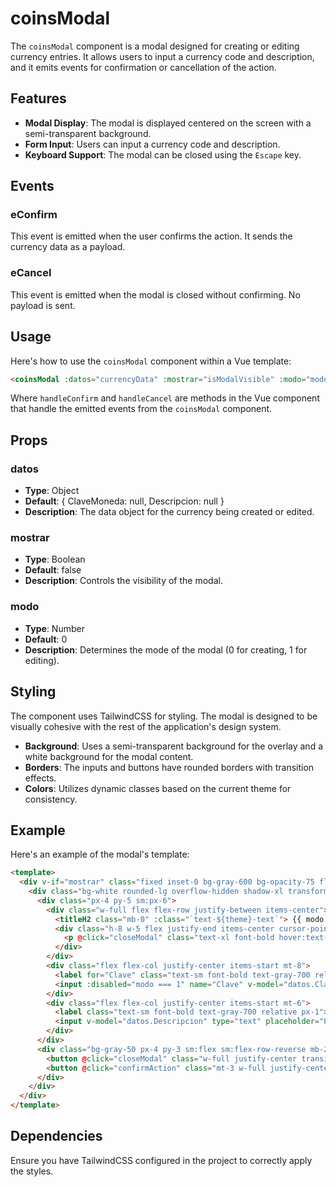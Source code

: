 
# coinsModal

The `coinsModal` component is a modal designed for creating or editing currency entries. It allows users to input a currency code and description, and it emits events for confirmation or cancellation of the action.

## Features

- **Modal Display**: The modal is displayed centered on the screen with a semi-transparent background.
- **Form Input**: Users can input a currency code and description.
- **Keyboard Support**: The modal can be closed using the `Escape` key.

## Events

### eConfirm

This event is emitted when the user confirms the action. It sends the currency data as a payload.

### eCancel

This event is emitted when the modal is closed without confirming. No payload is sent.

## Usage

Here's how to use the `coinsModal` component within a Vue template:

```html
<coinsModal :datos="currencyData" :mostrar="isModalVisible" :modo="mode" @eConfirm="handleConfirm" @eCancel="handleCancel"></coinsModal>
```

Where `handleConfirm` and `handleCancel` are methods in the Vue component that handle the emitted events from the `coinsModal` component.

## Props

### datos

- **Type**: Object
- **Default**: { ClaveMoneda: null, Descripcion: null }
- **Description**: The data object for the currency being created or edited.

### mostrar

- **Type**: Boolean
- **Default**: false
- **Description**: Controls the visibility of the modal.

### modo

- **Type**: Number
- **Default**: 0
- **Description**: Determines the mode of the modal (0 for creating, 1 for editing).

## Styling

The component uses TailwindCSS for styling. The modal is designed to be visually cohesive with the rest of the application's design system.

- **Background**: Uses a semi-transparent background for the overlay and a white background for the modal content.
- **Borders**: The inputs and buttons have rounded borders with transition effects.
- **Colors**: Utilizes dynamic classes based on the current theme for consistency.

## Example

Here's an example of the modal's template:

```html
<template>
  <div v-if="mostrar" class="fixed inset-0 bg-gray-600 bg-opacity-75 flex items-center justify-center z-10" @keydown.escape="closeModal">
    <div class="bg-white rounded-lg overflow-hidden shadow-xl transform transition-all max-w-lg w-full">
      <div class="px-4 py-5 sm:px-6">
        <div class="w-full flex flex-row justify-between items-center">
          <titleH2 class="mb-0" :class="`text-${theme}-text`"> {{ modo === 0 ? 'Nueva' : 'Editar' }} moneda </titleH2>
          <div class="h-8 w-5 flex justify-end items-center cursor-pointer">
            <p @click="closeModal" class="text-xl font-bold hover:text-2xl text-gray-600 hover:text-black transition-all duration-200"> X </p>
          </div>
        </div>
        <div class="flex flex-col justify-center items-start mt-8">
          <label for="Clave" class="text-sm font-bold text-gray-700 relative px-1">Clave Moneda:</label>
          <input :disabled="modo === 1" name="Clave" v-model="datos.ClaveMoneda" type="text" placeholder="MXN" class="mt-1 block w-full text-sm border-2 border-gray-400 transition-all duration-300 focus:border-gray-800 box-border p-2 outline-none" :class="{ [`bg-${theme}-disabled`]: modo === 1, 'bg-white': modo !== 1 }">
        </div>
        <div class="flex flex-col justify-center items-start mt-6">
          <label class="text-sm font-bold text-gray-700 relative px-1">Descripción</label>
          <input v-model="datos.Descripcion" type="text" placeholder="Peso Mexicano" class="mt-1 block w-full text-sm border-2 border-gray-400 transition-all duration-300 focus:border-gray-800 box-border p-2 outline-none">
        </div>
      </div>
      <div class="bg-gray-50 px-4 py-3 sm:flex sm:flex-row-reverse mb-2">
        <button @click="closeModal" class="w-full justify-center transition-all duration-300 rounded-md px-4 py-2 md:text-base font-medium text-white border-2 sm:ml-3 sm:w-auto text-sm" :class="`bg-${theme}-secondary hover:bg-${theme}-secondary-hover`">Cancelar</button>
        <button @click="confirmAction" class="mt-3 w-full justify-center transition-all duration-300 rounded-md px-4 py-2 md:text-base font-medium text-white border-2 sm:mt-0 sm:ml-3 sm:w-auto text-sm" :class="`bg-${theme}-primary hover:bg-${theme}-primary-hover`">Confirmar</button>
      </div>
    </div>
  </div>
</template>
```

## Dependencies

Ensure you have TailwindCSS configured in the project to correctly apply the styles.
